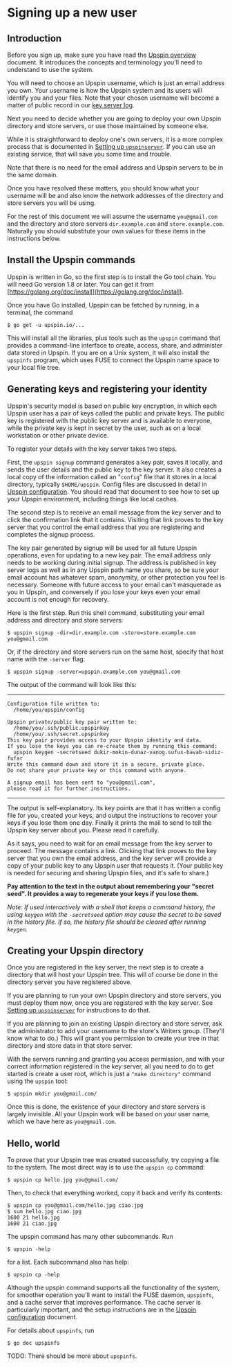 # Signing up a new user

## Introduction

Before you sign up, make sure you have read the
[Upspin overview](/doc/overview.md) document.
It introduces the concepts and terminology you'll need to understand to use the
system.

You will need to choose an Upspin username, which is just an email address you
own.
Your username is how the Upspin system and its users will identify you and your
files.
Note that your chosen username will become a matter of public record in our
[key server log](https://key.upspin.io/log).

Next you need to decide whether you are going to deploy your own Upspin
directory and store servers, or use those maintained by someone else.

While it is straightforward to deploy one's own servers, it is a more complex
process that is documented in [Setting up `upspinserver`](/doc/server_setup.md).
If you can use an existing service, that will save you some time and trouble.

Note that there is no need for the email address and Upspin servers to be in
the same domain.

Once you have resolved these matters, you should know what your username will
be and also know the network addresses of the directory and store servers you
will be using.

For the rest of this document we will assume the username `you@gmail.com` and
the directory and store servers `dir.example.com` and `store.example.com`.
Naturally you should substitute your own values for these items in the
instructions below.

## Install the Upspin commands

Upspin is written in Go, so the first step is to install the Go tool chain.
You will need Go version 1.8 or later.
You can get it from
[https://golang.org/doc/install](https://golang.org/doc/install).

Once you have Go installed, Upspin can be fetched by running, in a terminal,
the command

```
$ go get -u upspin.io/...
```

This will install all the libraries, plus tools such as the `upspin` command
that provides a command-line interface to create, access, share, and administer
data stored in Upspin.
If you are on a Unix system, it will also install the `upspinfs` program, which
uses FUSE to connect the Upspin name space to your local file tree.

## Generating keys and registering your identity

Upspin's security model is based on public key encryption, in which each Upspin
user has a pair of keys called the public and private keys.
The public key is registered with the public key server and is available to
everyone, while the private key is kept in secret by the user, such as on a
local workstation or other private device.

To register your details with the key server takes two steps.

First, the `upspin signup` command generates a key pair, saves it locally, and
sends the user details and the public key to the key server.
It also creates a local copy of the information called an "`config`" file that
it stores in a local directory, typically `$HOME/upspin`.
Config files are discussed in detail in [Upspin configuration](/doc/config.md).
You should read that document to see how to set up your Upspin environment,
including things like local caches.

The second step is to receive an email message from the key server and to click
the confirmation link that it contains.
Visiting that link proves to the key server that you control the email address
that you are registering and completes the signup process.

The key pair generated by signup will be used for all future Upspin operations,
even for updating to a new key pair.
The email address only needs to be working during initial signup.
The address is published in key server logs as well as in any Upspin
path name you share, so be sure your email account has whatever
spam, anonymity, or other protection you feel is necessary.
Someone with future access to your email can't masquerade as you in Upspin,
and conversely if you lose your keys even your email account is not enough
for recovery.

Here is the first step.
Run this shell command, substituting your email address and directory and store
servers:

```
$ upspin signup -dir=dir.example.com -store=store.example.com you@gmail.com
```

Or, if the directory and store servers run on the same host, specify
that host name with the `-server` flag:

```
$ upspin signup -server=upspin.example.com you@gmail.com
```

The output of the command will look like this:

---

```
Configuration file written to:
  /home/you/upspin/config

Upspin private/public key pair written to:
  /home/you/.ssh/public.upspinkey
  /home/you/.ssh/secret.upspinkey
This key pair provides access to your Upspin identity and data.
If you lose the keys you can re-create them by running this command:
  upspin keygen -secretseed dukir-mokin-dunaz-vanog.sufus-bavab-sidiz-fufar
Write this command down and store it in a secure, private place.
Do not share your private key or this command with anyone.

A signup email has been sent to "you@gmail.com",
please read it for further instructions.
```

---

The output is self-explanatory.
Its key points are that it has written a config file for you, created your
keys, and output the instructions to recover your keys if you lose them one day.
Finally it prints the mail to send to tell the Upspin key server about you.
Please read it carefully.

As it says, you need to wait for an email message from the key server to
proceed.
The message contains a link.
Clicking that link proves to the key server that you own the email address, and
the key server will provide a copy of your public key to any Upspin user that
requests it.
(Your public key is needed for securing and sharing Upspin files, and it's safe
to share.)

**Pay attention to the text in the output about remembering your "secret seed".
It provides a way to regenerate your keys if you lose them.**

_Note: If used interactively with a shell that keeps a command history, the
using `keygen` with the `-secretseed` option may cause the secret to be saved in the history file.
If so, the history file should be cleared after running `keygen`._


## Creating your Upspin directory

Once you are registered in the key server, the next step is to create a
directory that will host your Upspin tree.
This will of course be done in the directory server you have registered above.

If you are planning to run your own Upspin directory and store servers, you
must deploy them now, once you are registered with the key server.
See [Setting up `upspinserver`](/doc/server_setup.md) for instructions to do that.

If you are planning to join an existing Upspin directory and store server, ask
the administrator to add your username to the store's Writers group.
(They'll know what to do.) This will grant you permission to create your tree
in that directory and store data in that store server.

With the servers running and granting you access permission, and with your
correct information registered in the key server, all you need to do to get
started is create a user root, which is just a `"make directory"` command using
the `upspin` tool:

`$ upspin mkdir you@gmail.com/`

Once this is done, the existence of your directory and store servers is largely
invisible.
All your Upspin work will be based on your user name, which we have here as
`you@gmail.com`.

## Hello, world

To prove that your Upspin tree was created successfully, try copying a file to
the system.
The most direct way is to use the `upspin cp` command:

```
$ upspin cp hello.jpg you@gmail.com/
```

Then, to check that everything worked, copy it back and verify its contents:

```
$ upspin cp you@gmail.com/hello.jpg ciao.jpg
$ sum hello.jpg ciao.jpg
1600 21 hello.jpg
1600 21 ciao.jpg
```

The upspin command has many other subcommands.
Run


```
$ upspin -help
```

for a list.
Each subcommand also has help:

```
$ upspin cp -help
```

Although the upspin command supports all the functionality of the system, for
smoother operation you'll want to install the FUSE daemon, `upspinfs`, and a
cache server that improves performance. The cache server is particularly
important, and the setup instructions are in the [Upspin configuration](/doc/config.md)
document.

For details about `upspinfs`, run

```
$ go doc upspinfs
```

TODO: There should be more about `upspinfs`.
